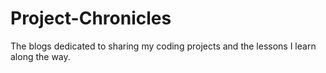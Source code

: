 # Project-Chronicles
The blogs dedicated to sharing my coding projects and the lessons I learn along the way.
